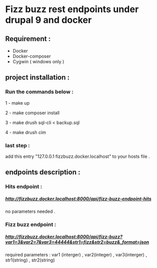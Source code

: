 
# Fizz buzz rest endpoints under drupal 9 and docker

  ## Requirement :
  - Docker 
  - Docker-composer
  - Cygwin ( windows only )
 

## project installation :
### Run the commands below : 
1 - make up

2 - make composer install

3 - make drush sql-cli < backup.sql

4 - make drush cim

### last step :
 add this entry "127.0.0.1       fizzbuzz.docker.localhost" to your hosts file . 
  
  

## endpoints description :

  
### Hits endpoint  :
#####  http://fizzbuzz.docker.localhost:8000/api/fizz-buzz-endpoint-hits
no parameters needed .
### Fizz buzz endpoint : 
##### http://fizzbuzz.docker.localhost:8000/api/fizz-buzz?var1=3&var2=7&var3=44444&str1=fizz&str2=buzz&_format=json
required parameters : var1 (interger) , var2(integer) , var3(interger) , str1(string) , str2(string) 
